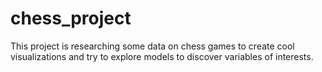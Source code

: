 # chess_project
This project is researching some data on chess games to create cool visualizations and try to explore models to discover variables of interests.
